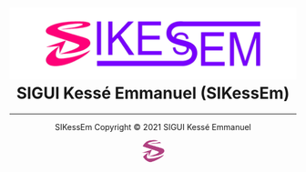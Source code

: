 <div align="center">
  <h1><a href="https://sikessem.com/" title="Go to SIKessEm website"><img src="SIKessEm-logo.png" alt="SIKessEm logo"/></a><br/>SIGUI Kessé Emmanuel (SIKessEm)</h1>
</div>

***

<div align="center">
  <p>SIKessEm  Copyright &#169; 2021  SIGUI Kessé Emmanuel</p>
  <p><a href="https://sikessem.com/" title="Go to SIKessEm website"><img src="SIKessEm-icon.png" width="40px" height="40px" alt="SIKessEm icon" style="border-radius:50%;"/></a></p>
</div>
